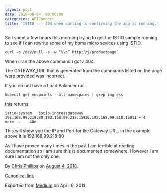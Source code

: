 ```yaml
---
layout: post
date: 2018-08-04  00:00:00
categories: APIConnect
title: 'ISTIO --- 404 when curling to confirming the app is running.'
---
```



So I spent a few hours this morning trying to get the ISTIO sample
running to see if i can rewrite some of my home micro sevices using
ISTIO.

```
curl -o /dev/null -s -w “%\n” http://$/productpage`
```

When i ran the above command i got a 404.

The GATEWAY\_URL that is generated from the commands listed on the page
were provided was incorrect.

If you do not have a Load Balancer run

```
kubectl get endpoints --all-namespaces | grep ingress
```

this returns

```
istio-system   istio-ingressgateway                    192.168.99.218:80,192.168.99.218:15030,192.168.99.218:15011 + 4 more...    40m
```

This will show you the IP and Port for the Gateway URL. in the example
above it is 192.168.99.218:80

As I have proven many times in the past I am terrible at reading
documentation so I am sure this is documented somewhere. However I am
sure I am not the only one.





By [Chris Phillips](https://medium.com/@cminion) on
[August 4, 2018](https://medium.com/p/9bf14c27e0a0).

[Canonical
link](https://medium.com/@cminion/istio-404-when-curling-to-confirming-the-app-is-running-9bf14c27e0a0)

Exported from [Medium](https://medium.com) on April 6, 2019.
